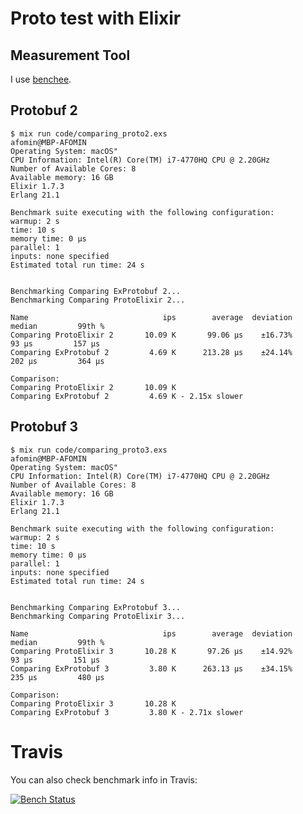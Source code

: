 # Proto test with Elixir



## Measurement Tool

I use [benchee](https://github.com/PragTob/benchee).

## Protobuf 2
```
$ mix run code/comparing_proto2.exs                                           afomin@MBP-AFOMIN
Operating System: macOS"
CPU Information: Intel(R) Core(TM) i7-4770HQ CPU @ 2.20GHz
Number of Available Cores: 8
Available memory: 16 GB
Elixir 1.7.3
Erlang 21.1

Benchmark suite executing with the following configuration:
warmup: 2 s
time: 10 s
memory time: 0 μs
parallel: 1
inputs: none specified
Estimated total run time: 24 s


Benchmarking Comparing ExProtobuf 2...
Benchmarking Comparing ProtoElixir 2...

Name                              ips        average  deviation         median         99th %
Comparing ProtoElixir 2       10.09 K       99.06 μs    ±16.73%          93 μs         157 μs
Comparing ExProtobuf 2         4.69 K      213.28 μs    ±24.14%         202 μs         364 μs

Comparison: 
Comparing ProtoElixir 2       10.09 K
Comparing ExProtobuf 2         4.69 K - 2.15x slower
```

## Protobuf 3
```
$ mix run code/comparing_proto3.exs                                           afomin@MBP-AFOMIN
Operating System: macOS"
CPU Information: Intel(R) Core(TM) i7-4770HQ CPU @ 2.20GHz
Number of Available Cores: 8
Available memory: 16 GB
Elixir 1.7.3
Erlang 21.1

Benchmark suite executing with the following configuration:
warmup: 2 s
time: 10 s
memory time: 0 μs
parallel: 1
inputs: none specified
Estimated total run time: 24 s


Benchmarking Comparing ExProtobuf 3...
Benchmarking Comparing ProtoElixir 3...

Name                              ips        average  deviation         median         99th %
Comparing ProtoElixir 3       10.28 K       97.26 μs    ±14.92%          93 μs         151 μs
Comparing ExProtobuf 3         3.80 K      263.13 μs    ±34.15%         235 μs         480 μs

Comparison: 
Comparing ProtoElixir 3       10.28 K
Comparing ExProtobuf 3         3.80 K - 2.71x slower
```

# Travis

You can also check benchmark info in Travis:

[![Bench Status](https://travis-ci.org/llxff/ex_proto_test.svg?branch=master)](https://travis-ci.org/llxff/ex_proto_test)
